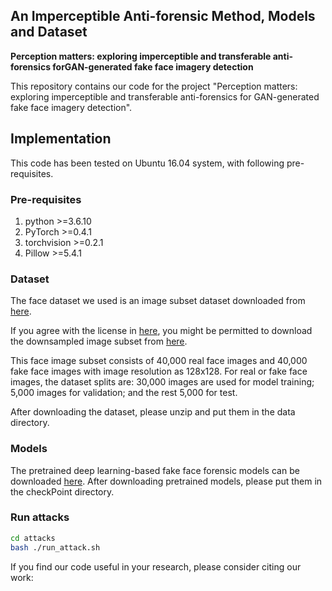 ## An Imperceptible Anti-forensic Method, Models and Dataset 

**Perception matters: exploring imperceptible and transferable anti-forensics forGAN-generated fake face imagery detection**


This repository contains our code for the project "Perception matters: exploring imperceptible and transferable anti-forensics for GAN-generated fake face imagery detection". 



## Implementation
This code has been tested on Ubuntu 16.04 system, with following pre-requisites. 

### Pre-requisites

1. python >=3.6.10
2. PyTorch >=0.4.1
3. torchvision >=0.2.1
4. Pillow >=5.4.1


### Dataset
The face dataset we used is an image subset dataset downloaded from [here](https://github.com/NVlabs/stylegan). 

If you agree with the license in [here](https://github.com/NVlabs/stylegan/blob/master/LICENSE.txt), you might be permitted to download the downsampled image subset from [here](). 
   
This face image subset consists of 40,000 real face images and 40,000 fake face images with image resolution as 128x128. For real or fake face images, the dataset splits are: 30,000 images are used for model training; 5,000 images for validation; and the rest 5,000 for test. 

After downloading the dataset, please unzip and put them in the data directory.  

 

### Models
The pretrained deep learning-based fake face forensic models can be downloaded [here](). After downloading pretrained models, please put them in the checkPoint directory. 


### Run attacks 
```bash
cd attacks
bash ./run_attack.sh
```

If you find our code useful in your research, please consider citing our work: 







 
